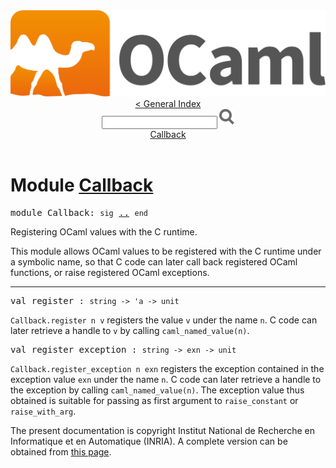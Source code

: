 <!-- ((! set title API !)) ((! set documentation !)) ((! set api !)) ((! set nobreadcrumb !)) -->
<div class="content api"><header><nav class="toc brand"><a class="brand" href="https://ocaml.org/"><img src="colour-logo-gray.svg" class="svg" alt="OCaml"></a></nav><nav class="toc"><a href="index.html">&lt; General Index</a><div class="api_search"><input type="text" name="apisearch" id="api_search" oninput="mySearch(false);" onkeypress="this.oninput();" onclick="this.oninput();" onpaste="this.oninput();">
<img src="search_icon.svg" alt="Search" class="svg" onclick="mySearch(false)"></div>
<div id="search_results"></div><div class="toc_title"><a href="#top">Callback</a></div><ul></ul></nav></header>

<h1>Module <a href="type_Callback.html">Callback</a></h1>

<pre><span id="MODULECallback"><span class="keyword">module</span> Callback</span>: <code class="code"><span class="keyword">sig</span></code> <a href="Callback.html">..</a> <code class="code"><span class="keyword">end</span></code></pre><div class="info module top">
<div class="info-desc">
<p>Registering OCaml values with the C runtime.</p>

<p>This module allows OCaml values to be registered with the C runtime
   under a symbolic name, so that C code can later call back registered
   OCaml functions, or raise registered OCaml exceptions.</p>
</div>
</div>
<hr width="100%">

<pre><span id="VALregister"><span class="keyword">val</span> register</span> : <code class="type">string -&gt; 'a -&gt; unit</code></pre><div class="info ">
<div class="info-desc">
<p><code class="code"><span class="constructor">Callback</span>.register&nbsp;n&nbsp;v</code> registers the value <code class="code">v</code> under
   the name <code class="code">n</code>. C code can later retrieve a handle to <code class="code">v</code>
   by calling <code class="code">caml_named_value(n)</code>.</p>
</div>
</div>

<pre><span id="VALregister_exception"><span class="keyword">val</span> register_exception</span> : <code class="type">string -&gt; exn -&gt; unit</code></pre><div class="info ">
<div class="info-desc">
<p><code class="code"><span class="constructor">Callback</span>.register_exception&nbsp;n&nbsp;exn</code> registers the
   exception contained in the exception value <code class="code">exn</code>
   under the name <code class="code">n</code>. C code can later retrieve a handle to
   the exception by calling <code class="code">caml_named_value(n)</code>. The exception
   value thus obtained is suitable for passing as first argument
   to <code class="code">raise_constant</code> or <code class="code">raise_with_arg</code>.</p>
</div>
</div>

<div class="copyright">The present documentation is copyright Institut National de Recherche en Informatique et en Automatique (INRIA). A complete version can be obtained from <a href="http://caml.inria.fr/pub/docs/manual-ocaml/">this page</a>.</div></div>